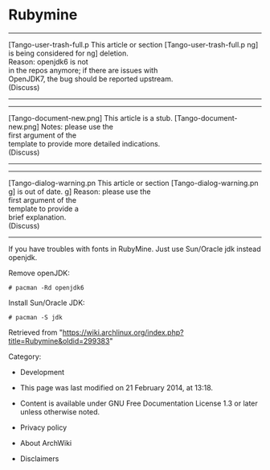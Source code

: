 Rubymine
========

  ------------------------ ------------------------ ------------------------
  [Tango-user-trash-full.p This article or section  [Tango-user-trash-full.p
  ng]                      is being considered for  ng]
                           deletion.                
                           Reason: openjdk6 is not  
                           in the repos anymore; if 
                           there are issues with    
                           OpenJDK7, the bug should 
                           be reported upstream.    
                           (Discuss)                
  ------------------------ ------------------------ ------------------------

  ------------------------ ------------------------ ------------------------
  [Tango-document-new.png] This article is a stub.  [Tango-document-new.png]
                           Notes: please use the    
                           first argument of the    
                           template to provide more 
                           detailed indications.    
                           (Discuss)                
  ------------------------ ------------------------ ------------------------

  ------------------------ ------------------------ ------------------------
  [Tango-dialog-warning.pn This article or section  [Tango-dialog-warning.pn
  g]                       is out of date.          g]
                           Reason: please use the   
                           first argument of the    
                           template to provide a    
                           brief explanation.       
                           (Discuss)                
  ------------------------ ------------------------ ------------------------

If you have troubles with fonts in RubyMine. Just use Sun/Oracle jdk
instead openjdk.

Remove openJDK:

    # pacman -Rd openjdk6

Install Sun/Oracle JDK:

    # pacman -S jdk

Retrieved from
"https://wiki.archlinux.org/index.php?title=Rubymine&oldid=299383"

Category:

-   Development

-   This page was last modified on 21 February 2014, at 13:18.
-   Content is available under GNU Free Documentation License 1.3 or
    later unless otherwise noted.
-   Privacy policy
-   About ArchWiki
-   Disclaimers
